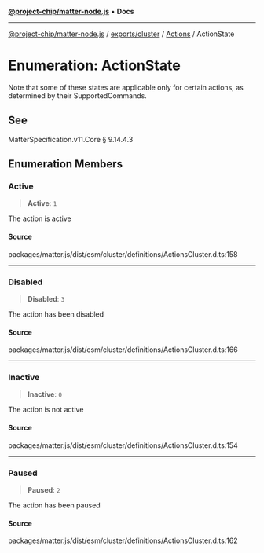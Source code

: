 [**@project-chip/matter-node.js**](../../../../../README.md) • **Docs**

***

[@project-chip/matter-node.js](../../../../../modules.md) / [exports/cluster](../../../README.md) / [Actions](../README.md) / ActionState

# Enumeration: ActionState

Note that some of these states are applicable only for certain actions, as determined by their SupportedCommands.

## See

MatterSpecification.v11.Core § 9.14.4.3

## Enumeration Members

### Active

> **Active**: `1`

The action is active

#### Source

packages/matter.js/dist/esm/cluster/definitions/ActionsCluster.d.ts:158

***

### Disabled

> **Disabled**: `3`

The action has been disabled

#### Source

packages/matter.js/dist/esm/cluster/definitions/ActionsCluster.d.ts:166

***

### Inactive

> **Inactive**: `0`

The action is not active

#### Source

packages/matter.js/dist/esm/cluster/definitions/ActionsCluster.d.ts:154

***

### Paused

> **Paused**: `2`

The action has been paused

#### Source

packages/matter.js/dist/esm/cluster/definitions/ActionsCluster.d.ts:162

